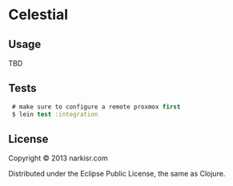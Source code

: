# Celestial


## Usage

TBD 

## Tests

```clojure
 # make sure to configure a remote proxmox first
 $ lein test :integration 
```
## License

Copyright © 2013 narkisr.com

Distributed under the Eclipse Public License, the same as Clojure.
